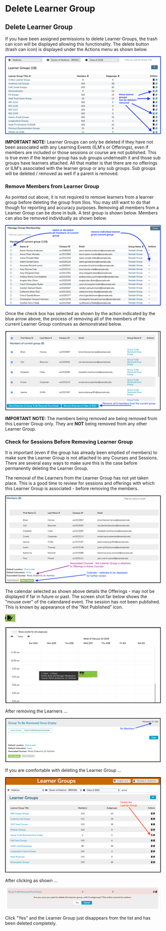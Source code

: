 # Delete Learner Group

## Delete Learner Group

If you have been assigned permissions to delete Learner Groups, the trash can icon will be displayed allowing this functionality. The delete button (trash can icon) is displayed under the Actions menu as shown below.

![learner groups can be deleted / removed](../images/delete_learner_group/can_be_deleted_learner_groups.png)

**IMPORTANT NOTE:** Learner Groups can only be deleted if they have not been associated with any Learning Events (ILM's or Offerings), even if members are included or those sessions or course are not published. This is true even if the learner group has sub groups underneath it and those sub groups have learners attached. All that matter is that there are no offerings or ILM's associated with the learner group or any sub groups. Sub groups will be deleted / removed as well if a parent is removed.

### Remove Members from Learner Group

As pointed out above, it is not required to remove learners from a learner group before deleting the group from Ilios. You may still want to do that though for reporting and accuracy purposes. Removing all members from a Learner Group can be done in bulk. A test group is shown below. Members can also be removed individually as shown below.

![remove individual members](../images/delete_learner_group/remove_individual_members.png)

Once the check box has selected as shown by the action indicated by the blue arrow above, the process of removing all of the members of the current Learner Group continues as demonstrated below. 

![remove all members](../images/delete_learner_group/remove_all_members.png)

**IMPORTANT NOTE:** The members being removed are being removed from this Learner Group only. They are **NOT** being removed from any other Learner Group.

### Check for Sessions Before Removing Learner Group

It is important (even if the group has already been emptied of members) to make sure the Learner Group is not attached to any Courses and Sessions. There are several easy ways to make sure this is the case before permanently deleting the Learner Group.

The removal of the Learners from the Learner Group has not yet taken place. This is a good time to review for sessions and offerings with which this Learner Group is associated - before removing the members.

![review options](../images/delete_learner_group/review_options.png)

The calendar selected as shown above details the Offerings - may not be displayed if far in future or past. The screen shot far below shows the "mouse over" of the calendared event. The session has not been published. This is known by appearance of the "Not Published" icon. 

![not published](../images/delete_learner_group/unpublished_icon.png)

![mouseover shown](../images/delete_learner_group/mouseover_shown.png)

After removing the Learners ...

![remove learners](../images/delete_learner_group/remove_learners.png)

If you are comfortable with deleting the Learner Group ...

![delete learner group](../images/delete_learner_group/delete_learner_group.png)

After clicking as shown ...

![confirm learner group deletion](../images/delete_learner_group/confirm_deletion.png)

Click "Yes" and the Learner Group just disappears from the list and has been deleted completely.